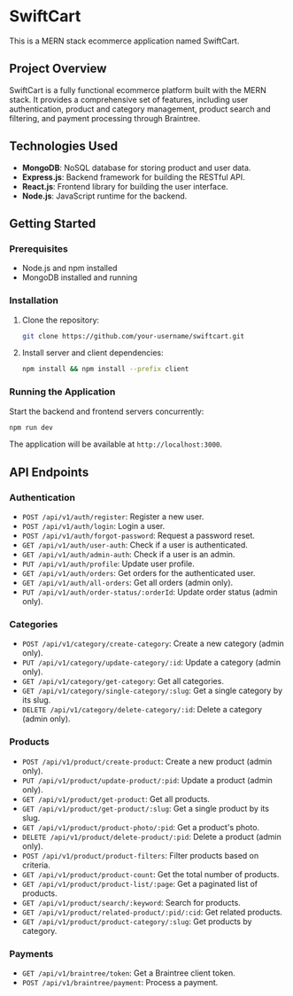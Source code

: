 # SwiftCart

This is a MERN stack ecommerce application named SwiftCart.

## Project Overview

SwiftCart is a fully functional ecommerce platform built with the MERN stack. It provides a comprehensive set of features, including user authentication, product and category management, product search and filtering, and payment processing through Braintree.

## Technologies Used

*   **MongoDB**: NoSQL database for storing product and user data.
*   **Express.js**: Backend framework for building the RESTful API.
*   **React.js**: Frontend library for building the user interface.
*   **Node.js**: JavaScript runtime for the backend.

## Getting Started

### Prerequisites

*   Node.js and npm installed
*   MongoDB installed and running

### Installation

1.  Clone the repository:
    ```bash
    git clone https://github.com/your-username/swiftcart.git
    ```
2.  Install server and client dependencies:
    ```bash
    npm install && npm install --prefix client
    ```

### Running the Application

Start the backend and frontend servers concurrently:
```bash
npm run dev
```

The application will be available at `http://localhost:3000`.

## API Endpoints

### Authentication

- `POST /api/v1/auth/register`: Register a new user.
- `POST /api/v1/auth/login`: Login a user.
- `POST /api/v1/auth/forgot-password`: Request a password reset.
- `GET /api/v1/auth/user-auth`: Check if a user is authenticated.
- `GET /api/v1/auth/admin-auth`: Check if a user is an admin.
- `PUT /api/v1/auth/profile`: Update user profile.
- `GET /api/v1/auth/orders`: Get orders for the authenticated user.
- `GET /api/v1/auth/all-orders`: Get all orders (admin only).
- `PUT /api/v1/auth/order-status/:orderId`: Update order status (admin only).

### Categories

- `POST /api/v1/category/create-category`: Create a new category (admin only).
- `PUT /api/v1/category/update-category/:id`: Update a category (admin only).
- `GET /api/v1/category/get-category`: Get all categories.
- `GET /api/v1/category/single-category/:slug`: Get a single category by its slug.
- `DELETE /api/v1/category/delete-category/:id`: Delete a category (admin only).

### Products

- `POST /api/v1/product/create-product`: Create a new product (admin only).
- `PUT /api/v1/product/update-product/:pid`: Update a product (admin only).
- `GET /api/v1/product/get-product`: Get all products.
- `GET /api/v1/product/get-product/:slug`: Get a single product by its slug.
- `GET /api/v1/product/product-photo/:pid`: Get a product's photo.
- `DELETE /api/v1/product/delete-product/:pid`: Delete a product (admin only).
- `POST /api/v1/product/product-filters`: Filter products based on criteria.
- `GET /api/v1/product/product-count`: Get the total number of products.
- `GET /api/v1/product/product-list/:page`: Get a paginated list of products.
- `GET /api/v1/product/search/:keyword`: Search for products.
- `GET /api/v1/product/related-product/:pid/:cid`: Get related products.
- `GET /api/v1/product/product-category/:slug`: Get products by category.

### Payments

- `GET /api/v1/braintree/token`: Get a Braintree client token.
- `POST /api/v1/braintree/payment`: Process a payment.
